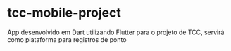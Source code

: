 # tcc-mobile-project
App desenvolvido em Dart utilizando Flutter para o projeto de TCC, servirá como plataforma para registros de ponto
